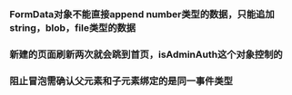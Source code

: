 ### FormData对象不能直接append  number类型的数据，只能追加 string，blob，file类型的数据

### 新建的页面刷新两次就会跳到首页，isAdminAuth这个对象控制的

### 阻止冒泡需确认父元素和子元素绑定的是**同一事件类型**
